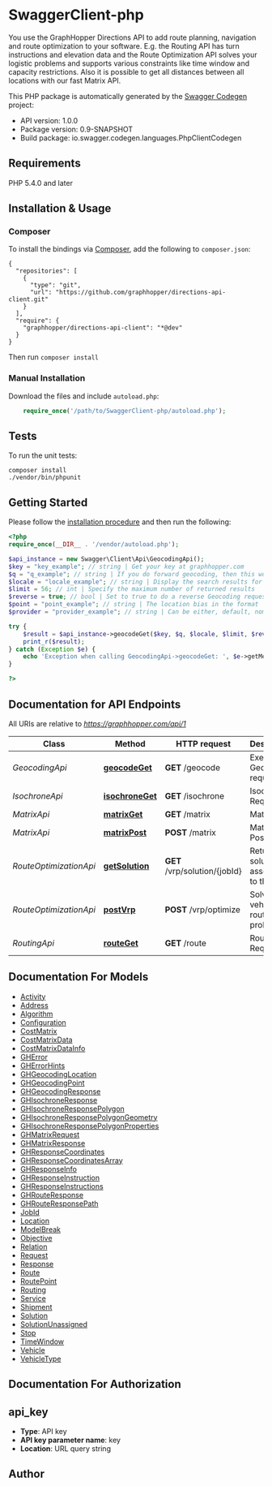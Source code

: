 # SwaggerClient-php
You use the GraphHopper Directions API to add route planning, navigation and route optimization to your software. E.g. the Routing API has turn instructions and elevation data and the Route Optimization API solves your logistic problems and supports various constraints like time window and capacity restrictions. Also it is possible to get all distances between all locations with our fast Matrix API.

This PHP package is automatically generated by the [Swagger Codegen](https://github.com/swagger-api/swagger-codegen) project:

- API version: 1.0.0
- Package version: 0.9-SNAPSHOT
- Build package: io.swagger.codegen.languages.PhpClientCodegen

## Requirements

PHP 5.4.0 and later

## Installation & Usage
### Composer

To install the bindings via [Composer](http://getcomposer.org/), add the following to `composer.json`:

```
{
  "repositories": [
    {
      "type": "git",
      "url": "https://github.com/graphhopper/directions-api-client.git"
    }
  ],
  "require": {
    "graphhopper/directions-api-client": "*@dev"
  }
}
```

Then run `composer install`

### Manual Installation

Download the files and include `autoload.php`:

```php
    require_once('/path/to/SwaggerClient-php/autoload.php');
```

## Tests

To run the unit tests:

```
composer install
./vendor/bin/phpunit
```

## Getting Started

Please follow the [installation procedure](#installation--usage) and then run the following:

```php
<?php
require_once(__DIR__ . '/vendor/autoload.php');

$api_instance = new Swagger\Client\Api\GeocodingApi();
$key = "key_example"; // string | Get your key at graphhopper.com
$q = "q_example"; // string | If you do forward geocoding, then this would be a textual description of the adress you are looking for. If you do reverse geocoding this would be in lat,lon.
$locale = "locale_example"; // string | Display the search results for the specified locale. Currently French (fr), English (en), German (de) and Italian (it) are supported. If the locale wasn't found the default (en) is used.
$limit = 56; // int | Specify the maximum number of returned results
$reverse = true; // bool | Set to true to do a reverse Geocoding request
$point = "point_example"; // string | The location bias in the format 'latitude,longitude' e.g. point=45.93272,11.58803
$provider = "provider_example"; // string | Can be either, default, nominatim, opencagedata

try {
    $result = $api_instance->geocodeGet($key, $q, $locale, $limit, $reverse, $point, $provider);
    print_r($result);
} catch (Exception $e) {
    echo 'Exception when calling GeocodingApi->geocodeGet: ', $e->getMessage(), PHP_EOL;
}

?>
```

## Documentation for API Endpoints

All URIs are relative to *https://graphhopper.com/api/1*

Class | Method | HTTP request | Description
------------ | ------------- | ------------- | -------------
*GeocodingApi* | [**geocodeGet**](docs/Api/GeocodingApi.md#geocodeget) | **GET** /geocode | Execute a Geocoding request
*IsochroneApi* | [**isochroneGet**](docs/Api/IsochroneApi.md#isochroneget) | **GET** /isochrone | Isochrone Request
*MatrixApi* | [**matrixGet**](docs/Api/MatrixApi.md#matrixget) | **GET** /matrix | Matrix API
*MatrixApi* | [**matrixPost**](docs/Api/MatrixApi.md#matrixpost) | **POST** /matrix | Matrix API Post
*RouteOptimizationApi* | [**getSolution**](docs/Api/RouteOptimizationApi.md#getsolution) | **GET** /vrp/solution/{jobId} | Return the solution associated to the jobId
*RouteOptimizationApi* | [**postVrp**](docs/Api/RouteOptimizationApi.md#postvrp) | **POST** /vrp/optimize | Solves vehicle routing problems
*RoutingApi* | [**routeGet**](docs/Api/RoutingApi.md#routeget) | **GET** /route | Routing Request


## Documentation For Models

 - [Activity](docs/Model/Activity.md)
 - [Address](docs/Model/Address.md)
 - [Algorithm](docs/Model/Algorithm.md)
 - [Configuration](docs/Model/Configuration.md)
 - [CostMatrix](docs/Model/CostMatrix.md)
 - [CostMatrixData](docs/Model/CostMatrixData.md)
 - [CostMatrixDataInfo](docs/Model/CostMatrixDataInfo.md)
 - [GHError](docs/Model/GHError.md)
 - [GHErrorHints](docs/Model/GHErrorHints.md)
 - [GHGeocodingLocation](docs/Model/GHGeocodingLocation.md)
 - [GHGeocodingPoint](docs/Model/GHGeocodingPoint.md)
 - [GHGeocodingResponse](docs/Model/GHGeocodingResponse.md)
 - [GHIsochroneResponse](docs/Model/GHIsochroneResponse.md)
 - [GHIsochroneResponsePolygon](docs/Model/GHIsochroneResponsePolygon.md)
 - [GHIsochroneResponsePolygonGeometry](docs/Model/GHIsochroneResponsePolygonGeometry.md)
 - [GHIsochroneResponsePolygonProperties](docs/Model/GHIsochroneResponsePolygonProperties.md)
 - [GHMatrixRequest](docs/Model/GHMatrixRequest.md)
 - [GHMatrixResponse](docs/Model/GHMatrixResponse.md)
 - [GHResponseCoordinates](docs/Model/GHResponseCoordinates.md)
 - [GHResponseCoordinatesArray](docs/Model/GHResponseCoordinatesArray.md)
 - [GHResponseInfo](docs/Model/GHResponseInfo.md)
 - [GHResponseInstruction](docs/Model/GHResponseInstruction.md)
 - [GHResponseInstructions](docs/Model/GHResponseInstructions.md)
 - [GHRouteResponse](docs/Model/GHRouteResponse.md)
 - [GHRouteResponsePath](docs/Model/GHRouteResponsePath.md)
 - [JobId](docs/Model/JobId.md)
 - [Location](docs/Model/Location.md)
 - [ModelBreak](docs/Model/ModelBreak.md)
 - [Objective](docs/Model/Objective.md)
 - [Relation](docs/Model/Relation.md)
 - [Request](docs/Model/Request.md)
 - [Response](docs/Model/Response.md)
 - [Route](docs/Model/Route.md)
 - [RoutePoint](docs/Model/RoutePoint.md)
 - [Routing](docs/Model/Routing.md)
 - [Service](docs/Model/Service.md)
 - [Shipment](docs/Model/Shipment.md)
 - [Solution](docs/Model/Solution.md)
 - [SolutionUnassigned](docs/Model/SolutionUnassigned.md)
 - [Stop](docs/Model/Stop.md)
 - [TimeWindow](docs/Model/TimeWindow.md)
 - [Vehicle](docs/Model/Vehicle.md)
 - [VehicleType](docs/Model/VehicleType.md)


## Documentation For Authorization


## api_key

- **Type**: API key
- **API key parameter name**: key
- **Location**: URL query string


## Author




